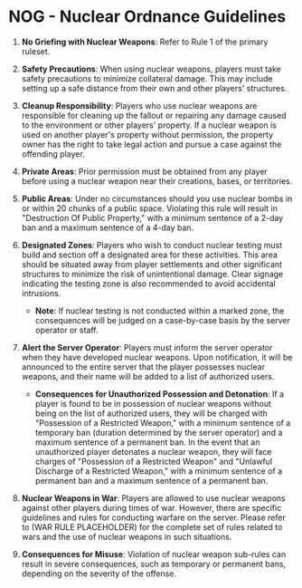 # NOG - Nuclear Ordnance Guidelines

1. **No Griefing with Nuclear Weapons**: Refer to Rule 1 of the primary ruleset.

2. **Safety Precautions**: When using nuclear weapons, players must take safety precautions to minimize collateral damage. This may include setting up a safe distance from their own and other players' structures.

3. **Cleanup Responsibility**: Players who use nuclear weapons are responsible for cleaning up the fallout or repairing any damage caused to the environment or other players' property. If a nuclear weapon is used on another player's property without permission, the property owner has the right to take legal action and pursue a case against the offending player.

4. **Private Areas**: Prior permission must be obtained from any player before using a nuclear weapon near their creations, bases, or territories.

5. **Public Areas**: Under no circumstances should you use nuclear bombs in or within 20 chunks of a public space. Violating this rule will result in "Destruction Of Public Property," with a minimum sentence of a 2-day ban and a maximum sentence of a 4-day ban.

6. **Designated Zones**: Players who wish to conduct nuclear testing must build and section off a designated area for these activities. This area should be situated away from player settlements and other significant structures to minimize the risk of unintentional damage. Clear signage indicating the testing zone is also recommended to avoid accidental intrusions.
   - **Note**: If nuclear testing is not conducted within a marked zone, the consequences will be judged on a case-by-case basis by the server operator or staff.

7. **Alert the Server Operator**: Players must inform the server operator when they have developed nuclear weapons. Upon notification, it will be announced to the entire server that the player possesses nuclear weapons, and their name will be added to a list of authorized users.
   - **Consequences for Unauthorized Possession and Detonation**: If a player is found to be in possession of nuclear weapons without being on the list of authorized users, they will be charged with "Possession of a Restricted Weapon," with a minimum sentence of a temporary ban (duration determined by the server operator) and a maximum sentence of a permanent ban. In the event that an unauthorized player detonates a nuclear weapon, they will face charges of "Possession of a Restricted Weapon" and "Unlawful Discharge of a Restricted Weapon," with a minimum sentence of a permanent ban and a maximum sentence of a permanent ban.

8. **Nuclear Weapons in War**: Players are allowed to use nuclear weapons against other players during times of war. However, there are specific guidelines and rules for conducting warfare on the server. Please refer to (WAR RULE PLACEHOLDER) for the complete set of rules related to wars and the use of nuclear weapons in such situations.

9. **Consequences for Misuse**: Violation of nuclear weapon sub-rules can result in severe consequences, such as temporary or permanent bans, depending on the severity of the offense.
